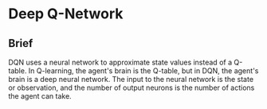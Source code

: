 # Deep Q-Network

## Brief

DQN uses a neural network to approximate state values instead of a Q-table. In Q-learning, the agent's brain is the Q-table, but in DQN, the agent's brain is a deep neural network. The input to the neural network is the state or observation, and the number of output neurons is the number of actions the agent can take.

